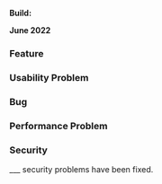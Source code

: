 [//]: # (title: TeamCity 2022.06 Release Notes)
[//]: # (auxiliary-id: TeamCity 2022.06 Release Notes)

__Build:__

__June 2022__



### Feature

### Usability Problem

### Bug

### Performance Problem

### Security

___ security problems have been fixed.
